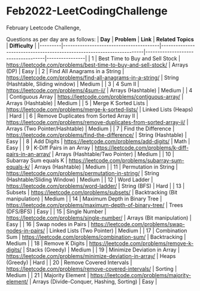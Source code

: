 # Feb2022-LeetCodingChallenge

February Leetcode Challenge,

Questions as per day are as follows:
| **Day** | **Problem**                            | **Link**                                                              | **Related Topics**                 | **Difficulty** |
|---------|----------------------------------------|-----------------------------------------------------------------------|------------------------------------|----------------|
| 1       | Best Time to Buy and Sell Stock        | https://leetcode.com/problems/best-time-to-buy-and-sell-stock/        | Arrays (DP)                        | Easy           |
| 2       | Find All Anagrams in a String          | https://leetcode.com/problems/find-all-anagrams-in-a-string/          | String (Hashtable, Sliding window) | Medium         |
| 3       | 4 Sum II                               | https://leetcode.com/problems/4sum-ii/                                | Arrays (Hashtable)                 | Medium         |
| 4       | Contiguous Array                       | https://leetcode.com/problems/contiguous-array/                       | Arrays (Hashtable)                 | Medium         |
| 5       | Merge K Sorted Lists                   | https://leetcode.com/problems/merge-k-sorted-lists/                   | Linked Lists (Heaps)               | Hard           |
| 6       | Remove Duplicates from Sorted Array II | https://leetcode.com/problems/remove-duplicates-from-sorted-array-ii/ | Arrays (Two Pointer/Hashtable)     | Medium         |
| 7       | Find the Difference                    | https://leetcode.com/problems/find-the-difference/                    | String (Hashtable)                 | Easy           |
| 8       | Add Digits                             | https://leetcode.com/problems/add-digits/                             | Math                               | Easy           |
| 9       | K-Diff Pairs in an Array               | https://leetcode.com/problems/k-diff-pairs-in-an-array/               | Arrays (Hashtable/Two Pointer)     | Medium         |
| 10      | Subarray Sum equals K                  | https://leetcode.com/problems/subarray-sum-equals-k/                  | Arrays (Hashtable)                 | Medium         |
| 11      | Permutation in String                  | https://leetcode.com/problems/permutation-in-string/                  | String (Hashtable/Sliding Window)  | Medium         |
| 12      | Word Ladder                            | https://leetcode.com/problems/word-ladder/                            | String (BFS)                       | Hard           |
| 13      | Subsets                                | https://leetcode.com/problems/subsets/                                | Backtracking (Bit manipulation)    | Medium         |
| 14      | Maximum Depth in Binary Tree           | https://leetcode.com/problems/maximum-depth-of-binary-tree/           | Trees (DFS/BFS)                    | Easy           |
| 15      | Single Number                          | https://leetcode.com/problems/single-number/                          | Arrays (Bit manipulation)          | Easy           |
| 16      | Swap nodes in Pairs                    | https://leetcode.com/problems/swap-nodes-in-pairs/                    | Linked Lists (Two Pointer)         | Medium         |
| 17      | Combination Sum                        | https://leetcode.com/problems/combination-sum/                        | Backtracking                       | Medium         |
| 18      | Remove K Digits                        | https://leetcode.com/problems/remove-k-digits/                        | Stacks (Greedy)                       | Medium         |
| 19      | Minimize Deviation in Array                        | https://leetcode.com/problems/minimize-deviation-in-array/                      | Heaps (Greedy)                       | Hard         |
| 20      | Remove Covered Intervals                        | https://leetcode.com/problems/remove-covered-intervals/                     | Sorting                      | Medium         |
| 21      | Majority Element                        | https://leetcode.com/problems/majority-element/                     | Arrays (Divide-Conquer, Hashing, Sorting)                      | Easy         |
